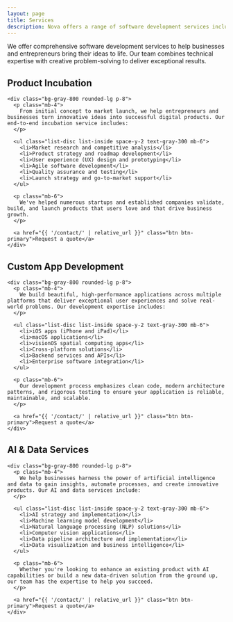 ```yaml
---
layout: page
title: Services
description: Nova offers a range of software development services including product incubation, custom app development, and AI & data services.
---
```


<div class="max-w-4xl mx-auto">
  <p class="text-xl text-gray-300 mb-12">
    We offer comprehensive software development services to help businesses and entrepreneurs bring their ideas to life. Our team combines technical expertise with creative problem-solving to deliver exceptional results.
  </p>
  
  <!-- Service 1: Product Incubation -->
  <div id="product-incubation" class="mb-16 fade-in">
    <div class="flex items-center mb-6">
      <i class="lucide-layers text-4xl text-primary mr-4"></i>
      <h2 class="text-3xl font-bold font-heading">Product Incubation</h2>
    </div>
    
    <div class="bg-gray-800 rounded-lg p-8">
      <p class="mb-4">
        From initial concept to market launch, we help entrepreneurs and businesses turn innovative ideas into successful digital products. Our end-to-end incubation service includes:
      </p>
      
      <ul class="list-disc list-inside space-y-2 text-gray-300 mb-6">
        <li>Market research and competitive analysis</li>
        <li>Product strategy and roadmap development</li>
        <li>User experience (UX) design and prototyping</li>
        <li>Agile software development</li>
        <li>Quality assurance and testing</li>
        <li>Launch strategy and go-to-market support</li>
      </ul>
      
      <p class="mb-6">
        We've helped numerous startups and established companies validate, build, and launch products that users love and that drive business growth.
      </p>
      
      <a href="{{ '/contact/' | relative_url }}" class="btn btn-primary">Request a quote</a>
    </div>
  </div>
  
  <!-- Service 2: Custom App Development -->
  <div id="custom-app-development" class="mb-16 fade-in">
    <div class="flex items-center mb-6">
      <i class="lucide-code text-4xl text-primary mr-4"></i>
      <h2 class="text-3xl font-bold font-heading">Custom App Development</h2>
    </div>
    
    <div class="bg-gray-800 rounded-lg p-8">
      <p class="mb-4">
        We build beautiful, high-performance applications across multiple platforms that deliver exceptional user experiences and solve real-world problems. Our development expertise includes:
      </p>
      
      <ul class="list-disc list-inside space-y-2 text-gray-300 mb-6">
        <li>iOS apps (iPhone and iPad)</li>
        <li>macOS applications</li>
        <li>visionOS spatial computing apps</li>
        <li>Cross-platform solutions</li>
        <li>Backend services and APIs</li>
        <li>Enterprise software integration</li>
      </ul>
      
      <p class="mb-6">
        Our development process emphasizes clean code, modern architecture patterns, and rigorous testing to ensure your application is reliable, maintainable, and scalable.
      </p>
      
      <a href="{{ '/contact/' | relative_url }}" class="btn btn-primary">Request a quote</a>
    </div>
  </div>
  
  <!-- Service 3: AI & Data Services -->
  <div id="ai-data-services" class="mb-16 fade-in">
    <div class="flex items-center mb-6">
      <i class="lucide-cpu text-4xl text-primary mr-4"></i>
      <h2 class="text-3xl font-bold font-heading">AI & Data Services</h2>
    </div>
    
    <div class="bg-gray-800 rounded-lg p-8">
      <p class="mb-4">
        We help businesses harness the power of artificial intelligence and data to gain insights, automate processes, and create innovative products. Our AI and data services include:
      </p>
      
      <ul class="list-disc list-inside space-y-2 text-gray-300 mb-6">
        <li>AI strategy and implementation</li>
        <li>Machine learning model development</li>
        <li>Natural language processing (NLP) solutions</li>
        <li>Computer vision applications</li>
        <li>Data pipeline architecture and implementation</li>
        <li>Data visualization and business intelligence</li>
      </ul>
      
      <p class="mb-6">
        Whether you're looking to enhance an existing product with AI capabilities or build a new data-driven solution from the ground up, our team has the expertise to help you succeed.
      </p>
      
      <a href="{{ '/contact/' | relative_url }}" class="btn btn-primary">Request a quote</a>
    </div>
  </div>
</div> 